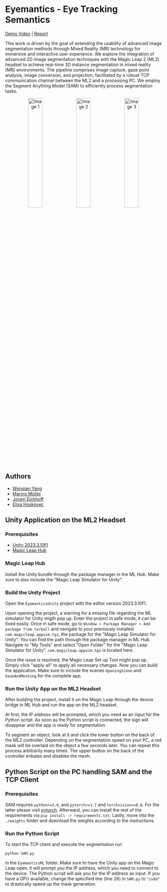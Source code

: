 # Eyemantics - Eye Tracking Semantics
[Demo Video](https://www.youtube.com/watch?v=6OB_NjEuclw) | [Report](./docs/EyemanticsReport.pdf)

This work is driven by the goal of extending the usability of advanced image segmentation methods through Mixed Reality (MR) technology for immersive and interactive user experience. We explore the integration of advanced 2D image segmentation techniques with the Magic Leap 2 (ML2) headset to achieve real-time 3D instance segmentation in mixed reality (MR) environments. The pipeline comprises image capture, gaze point analysis, image conversion, and projection, facilitated by a robust TCP communication channel between the ML2 and a processing PC. We employ the Segment Anything Model (SAM) to efficiently process segmentation tasks.

<p align="center">
<img src="./docs/CapturedImage.png" alt="Image 1" style="width: 30%;"/>  <img src="./docs/Mask.png" alt="Image 2" style="width: 30%;"/>  <img src="./docs/MLView.png" alt="Image 3" style="width: 30%;"/>



## Authors
- [Wenqian Yang](https://github.com/wenqian157)
- [Marino Müller](https://github.com/marinom27)
- [Joram Eickhoff](https://github.com/JoramEickhoff)
- [Elisa Hoskovec](https://github.com/ehosko)

## Unity Application on the ML2 Headset

### Prerequisites
- [Unity 2023.3.10f1](https://unity.com/download)
- [Magic Leap Hub](https://ml2-developer.magicleap.com/downloads)

### Magic Leap Hub
Install the Unity bundle through the package manager in the ML Hub. Make sure to also include the "Magic Leap Simulator for Unity".

### Build the Unity Project
Open the ``EyemanticsUnity`` project with the editor version 2023.3.10f1. 

Upon opening the project, a warning for a missing file regarding the ML simulator for Unity migth pop up. Enter the project in safe mode, it can be fixed easily.
Once in safe mode, go to ``Window > Package Manager > Add package from tarball`` and navigate to your previously installed ``com.magicleap.appsim.tgz``, the package for the "Magic Leap Simulator for Unity".
You can find the path through the package manager in ML Hub. Navigate to "My Tools" and select "Open Folder" for the "Magic Leap Simulator for Unity". ``com.magicleap.appsim.tgz`` is located here.

Once the issue is resolved, the Magic Leap Set up Tool might pop up. Simply click "apply all" to apply all necessary changes. Now you can build the application. Make sure to include the scenes ``OpeningScene`` and ``GazeAndMeshing`` for the complete app.

### Run the Unity App on the ML2 Headset
After building the project, install it on the Magic Leap through the device bridge in ML Hub and run the app on the ML2 headset. 

At first, the IP address will be prompted, which you need as an input for the Python script. As soon as the Python script is connected, the sign will disappear and the app is ready for segmentation. 

To segment an object, look at it and click the lower button on the back of the ML2 controller. Depending on the segmentation speed on your PC, a red mask will be overlaid on the object a few seconds later. You can repeat this process arbitrarily many times. The upper button on the back of the controller enbales and disables the mesh.

## Python Script on the PC handling SAM and the TCP Client

### Prerequisites
SAM requires ``python>=3.8``, and ``pytorch>=1.7`` and ``torchvision>=0.8``. For the latter please visit [pytorch](https://pytorch.org/get-started/locally/).
Afterward, you can install the rest of the requirements via ``pip install -r requirements.txt``. 
Lastly, move into the ``./weights`` folder and download the weights according to the instructions.

### Run the Python Script
To start the TCP client and execute the segmentation run

    python SAM.py
    
in the ``EyemanticsML`` folder. Make sure to have the Unity app on the Magic Leap open, it will prompt you the IP address, which you need to connect to the device. The Python script will ask you for the IP address as input.
If you have a GPU available, change the specified line (line 26) in ``SAM.py`` to ``"cuda"`` to drastically speed up the mask generation.
